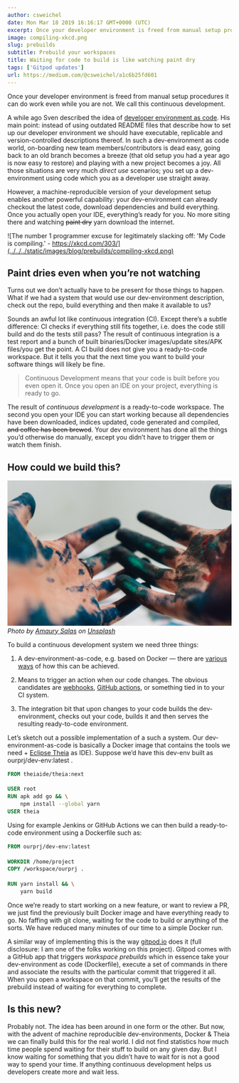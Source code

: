```yaml
---
author: csweichel
date: Mon Mar 18 2019 16:16:17 GMT+0000 (UTC)
excerpt: Once your developer environment is freed from manual setup procedures it can do work even while you are not. We call this continuous
image: compiling-xkcd.png
slug: prebuilds
subtitle: Prebuild your workspaces
title: Waiting for code to build is like watching paint dry
tags: ['Gitpod updates']
url: https://medium.com/@csweichel/a1c6b25fd601
---
```


<script context="module">
  export const prerender = true;
</script>

Once your developer environment is freed from manual setup procedures it can do work even while you are not. We call this continuous development.

A while ago Sven described the idea of [developer environment as code](/blog/dev-env-as-code). His main point: instead of using outdated README files that describe how to set up our developer environment we should have executable, replicable and version-controlled descriptions thereof. In such a dev-environment as code world, on-boarding new team members/contributors is dead easy, going back to an old branch becomes a breeze (that old setup you had a year ago is now easy to restore) and playing with a new project becomes a joy. All those situations are very much _direct use_ scenarios; you set up a dev-environment using code which you as a developer use straight away.

However, a machine-reproducible version of your development setup enables another powerful capability: your dev-environment can already checkout the latest code, download dependencies and build everything. Once you actually open your IDE, everything’s ready for you. No more siting there and watching ~~paint dry~~ yarn download the internet.

![The number 1 programmer excuse for legitimately slacking off: 'My Code is compiling.' - https://xkcd.com/303/](../../../static/images/blog/prebuilds/compiling-xkcd.png)

## Paint dries even when you’re not watching

Turns out we don’t actually have to be present for those things to happen. What if we had a system that would use our dev-environment description, check out the repo, build everything and then make it available to us?

Sounds an awful lot like continuous integration (CI). Except there’s a subtle difference: CI checks if everything still fits together, i.e. does the code still build and do the tests still pass? The result of continuous integration is a test report and a bunch of built binaries/Docker images/update sites/APK files/you get the point. A CI build does not give you a ready-to-code workspace. But it tells you that the next time you want to build your software things will likely be fine.

> Continuous Development means that your code is built before you even open it. Once you open an IDE on your project, everything is ready to go.

The result of _continuous development_ is a ready-to-code workspace. The second you open your IDE you can start working because all dependencies have been downloaded, indices updated, code generated and compiled, ~~and coffee has been brewed~~. Your dev environment has done all the things you’d otherwise do manually, except you didn’t have to trigger them or watch them finish.

## How could we build this?

![Hands with paint on them.](../../../static/images/blog/prebuilds/colored-hands.jpg)_Photo by [Amaury Salas](https://unsplash.com/photos/IhXrWDckZOQ?utm_source=unsplash&utm_medium=referral&utm_content=creditCopyText) on [Unsplash](https://unsplash.com/?utm_source=unsplash&utm_medium=referral&utm_content=creditCopyText)_

To build a continuous development system we need three things:

1. A dev-environment-as-code, e.g. based on Docker — there are [various ways](/blog/dev-env-as-code#dev-environment-as-code) of how this can be achieved.

1. Means to trigger an action when our code changes. The obvious candidates are [webhooks](https://developer.github.com/webhooks/), [GitHub actions](https://github.com/features/actions), or something tied in to your CI system.

1. The integration bit that upon changes to your code builds the dev-environment, checks out your code, builds it and then serves the resulting ready-to-code environment.

Let’s sketch out a possible implementation of a such a system. Our dev-environment-as-code is basically a Docker image that contains the tools we need + [Eclipse Theia](https://www.theia-ide.org/) as IDE). Suppose we’d have this dev-env built as ourprj/dev-env:latest .

```dockerfile
FROM theiaide/theia:next

USER root
RUN apk add go && \
    npm install --global yarn
USER theia
```

Using for example Jenkins or GitHub Actions we can then build a ready-to-code environment using a Dockerfile such as:

```dockerfile
FROM ourprj/dev-env:latest

WORKDIR /home/project
COPY /workspace/ourprj .

RUN yarn install && \
    yarn build
```

Once we’re ready to start working on a new feature, or want to review a PR, we just find the previously built Docker image and have everything ready to go. No faffing with git clone, waiting for the code to build or anything of the sorts. We have reduced many minutes of our time to a simple Docker run.

A similar way of implementing this is the way [gitpod.io](https://gitpod.io) does it (full disclosure: I am one of the folks working on this project). Gitpod comes with a GitHub app that triggers _workspace prebuilds_ which in essence take your dev-environment as code (Dockerfile), execute a set of commands in there and associate the results with the particular commit that triggered it all. When you open a workspace on that commit, you’ll get the results of the prebuild instead of waiting for everything to complete.

## Is this new?

Probably not. The idea has been around in one form or the other. But now, with the advent of machine reproducible dev-environments, Docker & Theia we can finally build this for the real world. I did not find statistics how much time people spend waiting for their stuff to build on any given day. But I know waiting for something that you didn’t have to wait for is not a good way to spend your time. If anything continuous development helps us developers create more and wait less.

